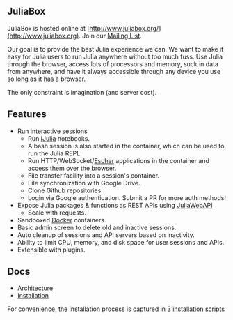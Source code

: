 ## JuliaBox

JuliaBox is hosted online at
[http://www.juliabox.org/](http://www.juliabox.org). Join our [Mailing
List](https://groups.google.com/forum/#!forum/julia-box).

Our goal is to provide the best Julia experience we can. We want to
make it easy for Julia users to run Julia anywhere without too much
fuss. Use Julia through the browser, access lots of processors and
memory, suck in data from anywhere, and have it always accessible
through any device you use so long as it has a browser.

The only constraint is imagination (and server cost).

## Features

- Run interactive sessions
    - Run [IJulia](https://github.com/JuliaLang/IJulia.jl) notebooks.
    - A bash session is also started in the container, which can be used to run the Julia REPL.
    - Run HTTP/WebSocket/[Escher](https://github.com/shashi/Escher.jl) applications in the container and access them over the browser.
    - File transfer facility into a session's container.
    - File synchronization with Google Drive.
    - Clone Github repositories.
    - Login via Google authentication. Submit a PR for more auth methods!
- Expose Julia packages &amp; functions as REST APIs using [JuliaWebAPI](https://github.com/tanmaykm/JuliaWebAPI.jl)
    - Scale with requests.
- Sandboxed [Docker](http://www.docker.com) containers.
- Basic admin screen to delete old and inactive sessions.
- Auto cleanup of sessions and API servers based on inactivity.
- Ability to limit CPU, memory, and disk space for user sessions and APIs.
- Extensible with plugins.

## Docs

- [Architecture](docs/Architecture.md)
- [Installation](docs/INSTALL.MD)

For convenience, the installation process is captured in [3 installation scripts](scripts/setup/)